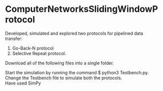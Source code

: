 # ComputerNetworksSlidingWindowProtocol

Developed, simulated and explored two protocols for pipelined data transfer:  
1. Go-Back-N protocol
2. Selective Repeat protocol.

Download all of the following files into a single folder.  

Start the simulation by running the command $ python3 Testbench.py. Change the Testbench file to simulate both the protocols.  
Have used SimPy 
